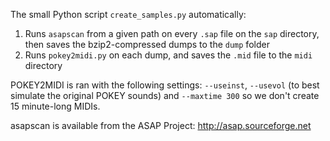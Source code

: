 The small Python script `create_samples.py` automatically:

1. Runs `asapscan` from a given path on every `.sap` file on the `sap` directory, then saves the bzip2-compressed dumps to the `dump` folder
2. Runs `pokey2midi.py` on each dump, and saves the `.mid` file to the `midi` directory

POKEY2MIDI is ran with the following settings: `--useinst`, `--usevol` (to best simulate the original POKEY sounds) and `--maxtime 300` so we don't create 15 minute-long MIDIs.

asapscan is available from the ASAP Project: http://asap.sourceforge.net